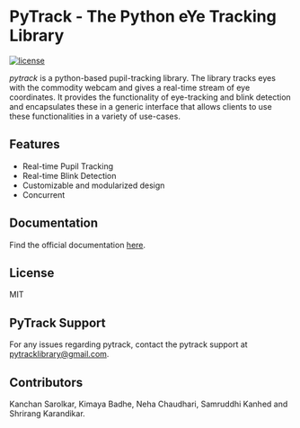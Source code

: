 # PyTrack - The Python eYe Tracking Library

[![license](https://img.shields.io/github/license/DAVFoundation/captain-n3m0.svg?style=flat-square)](https://github.com/algoasylum/PyTrack/blob/master/LICENSE)

*pytrack* is a python-based pupil-tracking library. The library tracks eyes with the commodity webcam and gives a real-time stream of eye coordinates.  It provides the functionality of eye-tracking and blink detection and encapsulates these in a generic interface that allows clients to use these functionalities in a variety of use-cases. 

## Features
* Real-time Pupil Tracking
* Real-time Blink Detection
* Customizable and modularized design
* Concurrent

## Documentation
Find the official documentation [here](https://algoasylum.github.io/PyTrack/).

## License
MIT

## PyTrack Support
For any issues regarding pytrack, contact the pytrack support at pytracklibrary@gmail.com.

## Contributors
Kanchan Sarolkar, Kimaya Badhe, Neha Chaudhari, Samruddhi Kanhed and Shrirang Karandikar.
